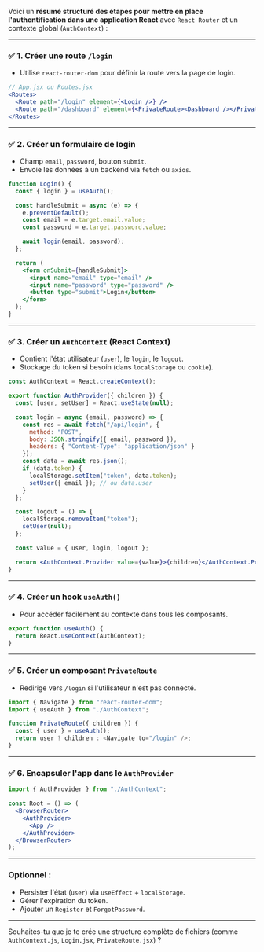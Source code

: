 Voici un **résumé structuré des étapes pour mettre en place l'authentification dans une application React** avec `React Router` et un contexte global (`AuthContext`) :

---

### ✅ 1. **Créer une route `/login`**

* Utilise `react-router-dom` pour définir la route vers la page de login.

```jsx
// App.jsx ou Routes.jsx
<Routes>
  <Route path="/login" element={<Login />} />
  <Route path="/dashboard" element={<PrivateRoute><Dashboard /></PrivateRoute>} />
</Routes>
```

---

### ✅ 2. **Créer un formulaire de login**

* Champ `email`, `password`, bouton `submit`.
* Envoie les données à un backend via `fetch` ou `axios`.

```jsx
function Login() {
  const { login } = useAuth();

  const handleSubmit = async (e) => {
    e.preventDefault();
    const email = e.target.email.value;
    const password = e.target.password.value;

    await login(email, password);
  };

  return (
    <form onSubmit={handleSubmit}>
      <input name="email" type="email" />
      <input name="password" type="password" />
      <button type="submit">Login</button>
    </form>
  );
}
```

---

### ✅ 3. **Créer un `AuthContext` (React Context)**

* Contient l'état utilisateur (`user`), le `login`, le `logout`.
* Stockage du token si besoin (dans `localStorage` ou `cookie`).

```jsx
const AuthContext = React.createContext();

export function AuthProvider({ children }) {
  const [user, setUser] = React.useState(null);

  const login = async (email, password) => {
    const res = await fetch("/api/login", {
      method: "POST",
      body: JSON.stringify({ email, password }),
      headers: { "Content-Type": "application/json" }
    });
    const data = await res.json();
    if (data.token) {
      localStorage.setItem("token", data.token);
      setUser({ email }); // ou data.user
    }
  };

  const logout = () => {
    localStorage.removeItem("token");
    setUser(null);
  };

  const value = { user, login, logout };

  return <AuthContext.Provider value={value}>{children}</AuthContext.Provider>;
}
```

---

### ✅ 4. **Créer un hook `useAuth()`**

* Pour accéder facilement au contexte dans tous les composants.

```jsx
export function useAuth() {
  return React.useContext(AuthContext);
}
```

---

### ✅ 5. **Créer un composant `PrivateRoute`**

* Redirige vers `/login` si l'utilisateur n'est pas connecté.

```jsx
import { Navigate } from "react-router-dom";
import { useAuth } from "./AuthContext";

function PrivateRoute({ children }) {
  const { user } = useAuth();
  return user ? children : <Navigate to="/login" />;
}
```

---

### ✅ 6. **Encapsuler l'app dans le `AuthProvider`**

```jsx
import { AuthProvider } from "./AuthContext";

const Root = () => (
  <BrowserRouter>
    <AuthProvider>
      <App />
    </AuthProvider>
  </BrowserRouter>
);
```

---

### Optionnel :

* Persister l'état (`user`) via `useEffect` + `localStorage`.
* Gérer l'expiration du token.
* Ajouter un `Register` et `ForgotPassword`.

---

Souhaites-tu que je te crée une structure complète de fichiers (comme `AuthContext.js`, `Login.jsx`, `PrivateRoute.jsx`) ?

